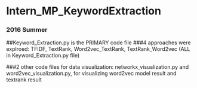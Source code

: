 # Intern_MP_KeywordExtraction
### 2016 Summer

##Keyword_Extraction.py is the PRIMARY code file
###4 approaches were explroed: TFIDF, TextRank, Word2vec_TextRank, TextRank_Word2vec (ALL in Keyword_Extraction.py file)

###2 other code files for data visualization: networkx_visualization.py and word2vec_visualization.py, for visualizing word2vec model result and textrank result



